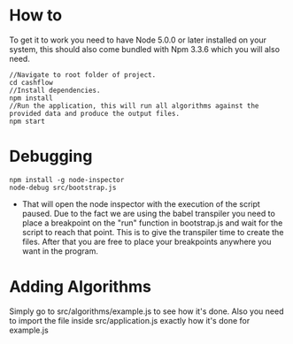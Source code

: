 # How to

To get it to work you need to have Node 5.0.0 or later installed on your system, this should also come bundled with Npm 3.3.6 which you will also need.

 ```
 //Navigate to root folder of project.
 cd cashflow
 //Install dependencies.
 npm install
 //Run the application, this will run all algorithms against the provided data and produce the output files.
 npm start
 ```

# Debugging

 ```
 npm install -g node-inspector
 node-debug src/bootstrap.js
 ```

* That will open the node inspector with the execution of the script paused. Due to the fact we are using the babel transpiler you need to place a breakpoint on the "run" function in bootstrap.js and wait for the script to reach that point. This is to give the transpiler time to create the files. After that you are free to place your breakpoints anywhere you want in the program.

# Adding Algorithms

Simply go to src/algorithms/example.js to see how it's done. Also you need to import the file inside src/application.js exactly how
it's done for example.js

